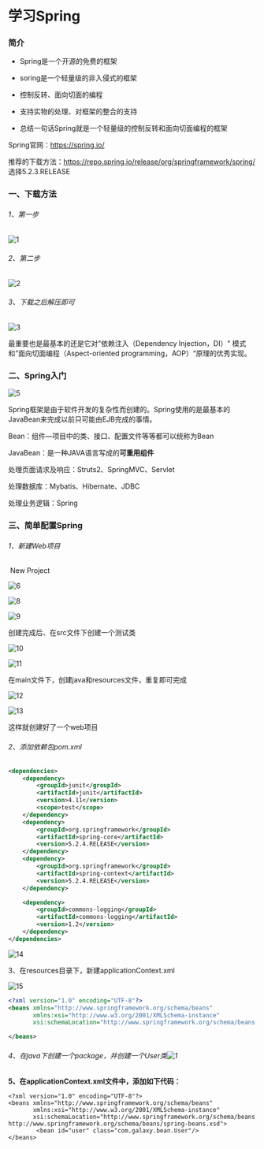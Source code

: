 # 学习Spring

### 简介

- Spring是一个开源的免费的框架

- soring是一个轻量级的非入侵式的框架

- 控制反转、面向切面的编程

- 支持实物的处理、对框架的整合的支持

- 总结一句话Spring就是一个轻量级的控制反转和面向切面编程的框架

  

Spring官网：https://spring.io/

推荐的下载方法：https://repo.spring.io/release/org/springframework/spring/  选择5.2.3.RELEASE

### 一、下载方法

###### 1、第一步

![1](C:\Users\LY\Desktop\1.png)

###### 2、第二步

![2](C:\Users\LY\Desktop\2.png)

###### 3、下载之后解压即可



![3](C:\Users\LY\Desktop\3.png)

最重要也是最基本的还是它对"依赖注入（Dependency Injection，DI）" 模式和”面向切面编程（Aspect-oriented programming，AOP）“原理的优秀实现。



### 二、Spring入门

![5](C:\Users\LY\Desktop\5.png)

Spring框架是由于软件开发的复杂性而创建的。Spring使用的是最基本的JavaBean来完成以前只可能由EJB完成的事情。

Bean：组件—项目中的类、接口、配置文件等等都可以统称为Bean

JavaBean：是一种JAVA语言写成的**可重用组件**



处理页面请求及响应：Struts2、SpringMVC、Servlet

处理数据库：Mybatis、Hibernate、JDBC

处理业务逻辑：Spring

### 三、简单配置Spring

###### 1、新建Web项目

​	New Project

![6](C:\Users\LY\Desktop\6.png)



![8](C:\Users\LY\Desktop\8.png)

![9](C:\Users\LY\Desktop\9.png)

创建完成后、在src文件下创建一个测试类



![10](C:\Users\LY\Desktop\10.png)



![11](C:\Users\LY\Desktop\11.png)

在main文件下，创建java和resources文件，重复即可完成

![12](C:\Users\LY\Desktop\12.png)

![13](C:\Users\LY\Desktop\13.png)

这样就创建好了一个web项目

###### 2、添加依赖包pom.xml

```xml
<dependencies>
    <dependency>
        <groupId>junit</groupId>
        <artifactId>junit</artifactId>
        <version>4.11</version>
        <scope>test</scope>
    </dependency>
    <dependency>
        <groupId>org.springframework</groupId>
        <artifactId>spring-core</artifactId>
        <version>5.2.4.RELEASE</version>
    </dependency>
    <dependency>
        <groupId>org.springframework</groupId>
        <artifactId>spring-context</artifactId>
        <version>5.2.4.RELEASE</version>
    </dependency>

    <dependency>
        <groupId>commons-logging</groupId>
        <artifactId>commons-logging</artifactId>
        <version>1.2</version>
    </dependency>
</dependencies>
```

![14](C:\Users\LY\Desktop\14.png)

3、在resources目录下，新建applicationContext.xml

![15](C:\Users\LY\Desktop\15.png)

```xml
<?xml version="1.0" encoding="UTF-8"?>
<beans xmlns="http://www.springframework.org/schema/beans"
       xmlns:xsi="http://www.w3.org/2001/XMLSchema-instance"
       xsi:schemaLocation="http://www.springframework.org/schema/beans http://www.springframework.org/schema/beans/spring-beans.xsd">

</beans>
```

###### 4、在java下创建一个package，并创建一个User类![1](C:\Users\LY\Desktop\1.png)

**5、在applicationContext.xml文件中，添加如下代码：**

```
<?xml version="1.0" encoding="UTF-8"?>
<beans xmlns="http://www.springframework.org/schema/beans"
       xmlns:xsi="http://www.w3.org/2001/XMLSchema-instance"
       xsi:schemaLocation="http://www.springframework.org/schema/beans http://www.springframework.org/schema/beans/spring-beans.xsd">
        <bean id="user" class="com.galaxy.bean.User"/>
</beans>
```